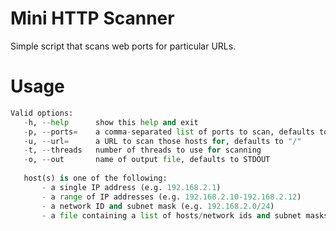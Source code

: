 # Mini HTTP Scanner

Simple script that scans web ports for particular URLs.

# Usage

```mini_http_scanner.py [OPTIONS] host(s)
Valid options:
   -h, --help      show this help and exit
   -p, --ports=    a comma-separated list of ports to scan, defaults to 80 and 443
   -u, --url=      a URL to scan those hosts for, defaults to "/"
   -t, --threads   number of threads to use for scanning
   -o, --out       name of output file, defaults to STDOUT
   
   host(s) is one of the following:
       - a single IP address (e.g. 192.168.2.1)
       - a range of IP addresses (e.g. 192.168.2.10-192.168.2.12)
       - a network ID and subnet mask (e.g. 192.168.2.0/24)
       - a file containing a list of hosts/network ids and subnet masks, one per line
```
